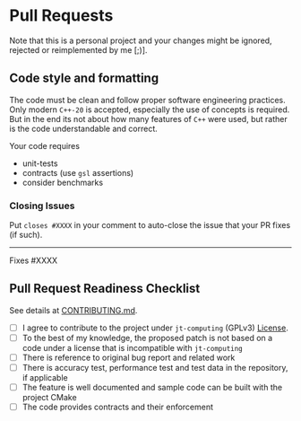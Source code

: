 # Pull Requests

Note that this is a personal project and your changes might be ignored,
rejected or reimplemented by me [;)].

## Code style and formatting

The code must be clean and follow proper software engineering practices.
Only modern `C++-20` is accepted, especially the use of concepts is required.
But in the end its not about how many features of `C++` were used, but
rather is the code understandable and correct.

Your code requires

* unit-tests
* contracts (use `gsl` assertions)
* consider benchmarks

### Closing Issues

Put `closes #XXXX` in your comment to auto-close the issue that your PR fixes
(if such).

---

Fixes #XXXX

## Pull Request Readiness Checklist

See details at [CONTRIBUTING.md](https://github.com/filipdutescu/modern-cpp-template/blob/master/CONTRIBUTING.md).

* [ ] I agree to contribute to the project under `jt-computing` (GPLv3) [License](LICENSE).
* [ ] To the best of my knowledge, the proposed patch is not based on a code under
      a license that is incompatible with `jt-computing`
* [ ] There is reference to original bug report and related work
* [ ] There is accuracy test, performance test and test data in the repository,
      if applicable
* [ ] The feature is well documented and sample code can be built with the project CMake
* [ ] The code provides contracts and their enforcement
